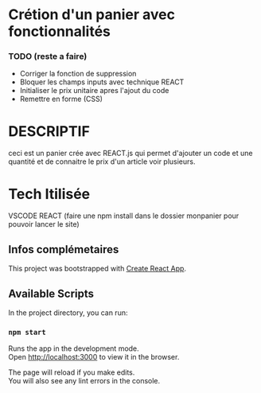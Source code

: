 # Crétion d'un panier avec fonctionnalités

### TODO (reste a faire)
* Corriger la fonction de suppression
* Bloquer les champs inputs avec technique REACT
* Initialiser le prix unitaire apres l'ajout du code 
* Remettre en forme (CSS)

# DESCRIPTIF

ceci est un panier crée avec REACT.js qui permet d'ajouter un code et une quantité et de connaitre le prix d'un article voir plusieurs.


# Tech Itilisée

VSCODE
REACT (faire une npm install dans le dossier monpanier pour pouvoir lancer le site)

## Infos complémetaires
This project was bootstrapped with [Create React App](https://github.com/facebook/create-react-app).

## Available Scripts

In the project directory, you can run:

### `npm start`

Runs the app in the development mode.<br />
Open [http://localhost:3000](http://localhost:3000) to view it in the browser.

The page will reload if you make edits.<br />
You will also see any lint errors in the console.


